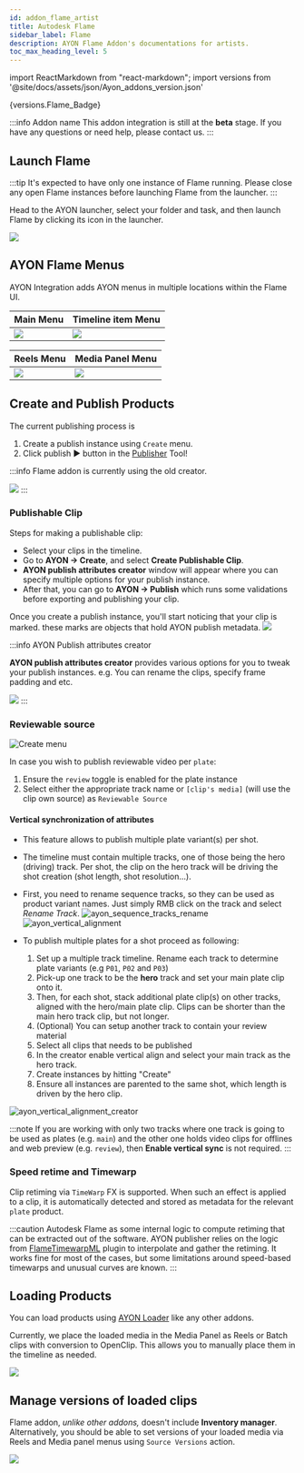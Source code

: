 ```yaml
---
id: addon_flame_artist
title: Autodesk Flame
sidebar_label: Flame
description: AYON Flame Addon's documentations for artists.
toc_max_heading_level: 5
---
```


import ReactMarkdown from "react-markdown";
import versions from '@site/docs/assets/json/Ayon_addons_version.json'

<ReactMarkdown>
{versions.Flame_Badge}
</ReactMarkdown>

:::info Addon name
This addon integration is still at the **beta** stage. If you have any questions or need help, please contact us.
:::

## Launch Flame

:::tip
It's expected to have only one instance of Flame running. Please close any open Flame instances before launching Flame from the launcher.
:::

Head to the AYON launcher, select your folder and task, and then launch Flame by clicking its icon in the launcher.

![](assets/flame/artist/flame_launcher.png)

## AYON Flame Menus

<!-- TODO: Add a tip about how to show the publisher window -->

AYON Integration adds AYON menus in multiple locations within the Flame UI.

| Main Menu | Timeline item Menu|
|--|--|
| ![](assets/flame/artist/main_menu_integration.png) | ![](assets/flame/artist/timeline_item_menu_integration.png) |

| Reels Menu | Media Panel Menu |
|--|--|
| ![](assets/flame/artist/reels_menu_integration.png) | ![](assets/flame/artist/media_panel_menu_integration.png) |

## Create and Publish Products

The current publishing process is
1. Create a publish instance using `Create` menu.
2. Click publish ▶️ button in the [Publisher](artist_tools_publisher.md) Tool!

:::info
Flame addon is currently using the old creator.

![](assets/flame/artist/old_creator.png)
:::


### Publishable Clip

Steps for making a publishable clip:
- Select your clips in the timeline.
- Go to **AYON -> Create**, and select **Create Publishable Clip**.
- **AYON publish attributes creator** window will appear where you can specify multiple options for your publish instance.
- After that, you can go to **AYON -> Publish** which runs some validations before exporting and publishing your clip.

Once you create a publish instance, you'll start noticing that your clip is marked.
these marks are objects that hold AYON publish metadata.
![](assets/flame/artist/ayon_marks.png)

:::info AYON Publish attributes creator

**AYON publish attributes creator** provides various options for you to tweak your publish instances.
e.g. You can rename the clips, specify frame padding and etc.
<!-- TODO: Break down the creator options -->
![](assets/flame/artist/ayon_attribute_publish_creator.png)
:::

### Reviewable source

![Create menu](assets/resolve_review_toggle.png)

In case you wish to publish reviewable video per `plate`:
1. Ensure the `review` toggle is enabled for the plate instance
2. Select either the appropriate track name or `[clip's media]` (will use the clip own source) as `Reviewable Source`

#### Vertical synchronization of attributes
* This feature allows to publish multiple plate variant(s) per shot.
* The timeline must contain multiple tracks, one of those being the hero (driving) track. Per shot, the clip on the hero track will be driving the shot creation (shot length, shot resolution...).
* First, you need to rename sequence tracks, so they can be used as product variant names. Just simply RMB click on the track and select _Rename Track_.
![ayon_sequence_tracks_rename](assets/flame/artist/ayon_sequence_tracks_rename.png)
![ayon_vertical_alignment](assets/flame/artist/ayon_vertical_alignment.png)

* To publish multiple plates for a shot proceed as following:
  1. Set up a multiple track timeline. Rename each track to determine plate variants (e.g `P01`, `P02` and `P03`)
  2. Pick-up one track to be the **hero** track and set your main plate clip onto it.
  3. Then, for each shot, stack additional plate clip(s) on other tracks, aligned with the hero/main plate clip. Clips can be shorter than the main hero track clip, but not longer.
  4. (Optional) You can setup another track to contain your review material
  5. Select all clips that needs to be published
  6. In the creator enable vertical align and select your main track as the hero track.
  7. Create instances by hitting "Create"
  8. Ensure all instances are parented to the same shot, which length is driven by the hero clip.

![ayon_vertical_alignment_creator](assets/flame/artist/ayon_vertical_alignment_creator.png)

:::note
If you are working with only two tracks where one track is going to be used as plates (e.g. `main`) and the other one holds video clips for offlines and web preview (e.g. `review`), then **Enable vertical sync** is not required.
:::

<!-- TODO: Add a note about publish plugins so that artists are aware of the changes that happens on publishing? -->

### Speed retime and Timewarp

Clip retiming via `TimeWarp` FX is supported. When such an effect is applied to a clip, it is automatically detected and stored as metadata for the relevant `plate` product.


:::caution
Autodesk Flame as some internal logic to compute retiming that can be extracted out of the software.
AYON publisher relies on the logic from [FlameTimewarpML](https://github.com/talosh/flameTimewarpML) plugin to interpolate and gather the retiming. It works fine for most of the cases, but some limitations around speed-based timewarps and unusual curves are known. 
:::

## Loading Products

You can load products using [AYON Loader](artist_tools_loader.md) like any other addons.

Currently, we place the loaded media in the Media Panel as Reels or Batch clips with conversion to OpenClip. This allows you to manually place them in the timeline as needed.

![](assets/flame/artist/flame_loader_actions.png)


## Manage versions of loaded clips

Flame addon, *unlike other addons,* doesn't include **Inventory manager**.
Alternatively, you should be able to set versions of your loaded media via Reels and Media panel menus using `Source Versions` action.

![](assets/flame/artist/source_versions_action.png)